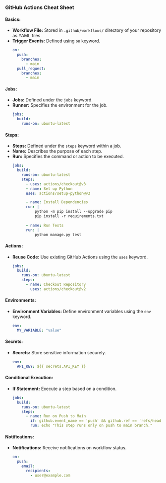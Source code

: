 ### GitHub Actions Cheat Sheet

#### Basics:

- **Workflow File:** Stored in `.github/workflows/` directory of your repository as YAML files.
- **Trigger Events:** Defined using `on` keyword.
  ```yaml
  on:
    push:
      branches:
        - main
    pull_request:
      branches:
        - main
  ```

#### Jobs:

- **Jobs:** Defined under the `jobs` keyword.
- **Runner:** Specifies the environment for the job.
  ```yaml
  jobs:
    build:
      runs-on: ubuntu-latest
  ```

#### Steps:

- **Steps:** Defined under the `steps` keyword within a job.
- **Name:** Describes the purpose of each step.
- **Run:** Specifies the command or action to be executed.
  ```yaml
  jobs:
    build:
      runs-on: ubuntu-latest
      steps:
        - uses: actions/checkout@v3
        - name: Set up Python 
        uses: actions/setup-python@v3

        - name: Install Dependencies
        run: |
            python -m pip install --upgrade pip
            pip install -r requirements.txt
            
        - name: Run Tests
        run: |
            python manage.py test
  ```

#### Actions:

- **Reuse Code:** Use existing GitHub Actions using the `uses` keyword.
  ```yaml
  jobs:
    build:
      runs-on: ubuntu-latest
      steps:
        - name: Checkout Repository
          uses: actions/checkout@v2
  ```

#### Environments:

- **Environment Variables:** Define environment variables using the `env` keyword.
  ```yaml
  env:
    MY_VARIABLE: "value"
  ```

#### Secrets:

- **Secrets:** Store sensitive information securely.
  ```yaml
  env:
    API_KEY: ${{ secrets.API_KEY }}
  ```

#### Conditional Execution:

- **If Statement:** Execute a step based on a condition.
  ```yaml
  jobs:
    build:
      runs-on: ubuntu-latest
      steps:
        - name: Run on Push to Main
          if: github.event_name == 'push' && github.ref == 'refs/heads/main'
          run: echo "This step runs only on push to main branch."
  ```

#### Notifications:

- **Notifications:** Receive notifications on workflow status.
  ```yaml
  on:
    push:
      email:
        recipients:
          - user@example.com
  ```
